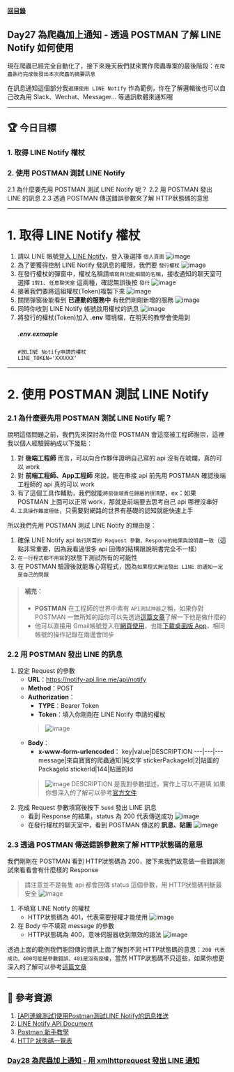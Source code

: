 #### [回目錄](../README.md)
## Day27 為爬蟲加上通知 - 透過 POSTMAN 了解 LINE Notify 如何使用

現在爬蟲已經完全自動化了，接下來幾天我們就來實作爬蟲專案的最後階段：`在爬蟲執行完成後發出本次爬蟲的摘要訊息`

在訊息通知這個部分我`選擇使用 LINE Notify` 作為範例，你在了解邏輯後也可以自己改為用 Slack、Wechat、Messager... 等通訊軟體來通知喔

----

🏆 今日目標
----
### 1. 取得 LINE Notify 權杖
### 2. 使用 POSTMAN 測試 LINE Notify
2.1 為什麼要先用 POSTMAN 測試 LINE Notify 呢？
2.2 用 POSTMAN 發出 LINE 的訊息
2.3 透過 POSTMAN 傳送錯誤參數來了解 HTTP狀態碼的意思

----

# 1. 取得 LINE Notify 權杖
1. 請以 LINE 帳號[登入 LINE Notify](https://notify-bot.line.me/zh_TW/)，登入後選擇 `個人頁面`
    ![image](./article_img/LINENotifyLogin.png)
2. 為了要獲得控制 LINE Notify 發訊息的權限，我們要 `發行權杖`
    ![image](./article_img/LINENotifyNew.png)
3. 在發行權杖的彈窗中，權杖名稱請`填寫與功能相關的名稱`，接收通知的聊天室可選擇 `1對1`、`任意聊天室` 這兩種，確認無誤後按 `發行`
    ![image](./article_img/LINENotifyGroup.png)
4. 接著我們要將這組權杖(Token)複製下來
    ![image](./article_img/LINENotifyToken.png)
5. 關閉彈窗後能看到 **已連動的服務中** 有我們剛剛新增的服務
    ![image](./article_img/LINENotifyAdded.png)
6. 同時你收到 LINE Notify 帳號啟用權杖的訊息
    ![image](./article_img/LINENotifyMsg.png)
7. 將發行的權杖(Token)加入 **.env** 環境檔，在明天的教學會使用到
    ##### .env.exmaple
    ```
    #放LINE Notify申請的權杖
    LINE_TOKEN='XXXXXX'
    ```    

----

# 2. 使用 POSTMAN 測試 LINE Notify
### 2.1 為什麼要先用 POSTMAN 測試 LINE Notify 呢？
說明這個問題之前，我們先來探討為什麼 POSTMAN 會這麼被工程師推崇，這裡我以個人經驗歸納成以下幾點：
1. 對 **後端工程師** 而言，可以向合作夥伴證明自己寫的 api 沒有在唬爛，真的可以 work
2. 對 **前端工程師、App工程師** 來說，能在串接 api 前先用 POSTMAN 確認後端工程師的 api 真的可以 work
3. 有了這個工具作輔助，我們就能`將前後端責任歸屬的很清楚`，ex：如果 POSTMAN 上面可以正常 work，那就是前端要去思考自己 api 哪裡沒串好
4. `工具操作難度極低`，只需要對網路的世界有基礎的認知就能快速上手

所以我們先用 POSTMAN 測試 LINE Notify 的理由是：
1. 確保 LINE Notify api `執行所需的 Request 參數、Respone的結果與說明書一致`（這點非常重要，因為我看過很多 api 回傳的結構跟說明書完全不一樣）
2. `在一行程式都不用寫`的狀態下測試所有的可能性
3. 在 POSTMAN 驗證後就能專心寫程式，因為`如果程式無法發出 LINE 的通知一定是自己的問題`

> #### 補充：
>* **POSTMAN** 在工程師的世界中素有 `API測試神器`之稱，如果你對 POSTMAN 一無所知的話你可以先透過[這篇文章](https://tw.alphacamp.co/blog/postman-api-tutorial-for-beginners)了解一下他是做什麼的
>* 他可以直接用 Gmail帳號登入在[網頁使用](https://www.postman.com/)，也能[下載桌面版 App](https://www.postman.com/downloads/)，相同帳號的操作記錄在兩邊會同步

### 2.2 用 POSTMAN 發出 LINE 的訊息
1. 設定 Request 的參數
    * **URL**：https://notify-api.line.me/api/notify
    * **Method**：POST
    * **Authorization**： 
        * **TYPE**：Bearer Token
        * **Token**：填入你剛剛在 LINE Notify 申請的權杖
        > ![image](./article_img/POSTMANAuthorization.png)
    * **Body**：
        * **x-www-form-urlencoded**：
            key|value|DESCRIPTION
            ---|---|---
            message|來自寶寶的爬蟲通知|純文字
            stickerPackageId|2|貼圖的PackageId
            stickerId|144|貼圖的Id
        > ![image](./article_img/POSTMANBody.png)
        DESCRIPTION 是我對參數描述，實作上可以不避填
        如果你想深入的了解可以參考[官方文件](https://notify-bot.line.me/doc/en/)
2. 完成 Request 參數填寫後按下 `Send` 發出 LINE 訊息
    * 看到 Response 的結果，status 為 200 代表傳送成功
        ![image](./article_img/POSTMANResponse.png)
    * 在發行權杖的聊天室中，看到 POSTMAN 傳送的 **訊息、貼圖**
        ![image](./article_img/POSTMANMsg.png)


### 2.3 透過 POSTMAN 傳送錯誤參數來了解 HTTP狀態碼的意思
我們剛剛在 POSTMAN 看到 HTTP狀態碼為 200，接下來我們故意做一些錯誤測試來看看會有什麼樣的 Response
>請注意並不是每隻 api 都會回傳 status 這個參數，用 HTTP狀態碼判斷最安全
>![image](./article_img/POSTMANResponse200.png)
1. 不填寫 LINE Notify 的權杖
    * HTTP狀態碼為 401，代表需要授權才能使用
    ![image](./article_img/POSTMANNotoken.png)
2. 在 Body 中不填寫 message 的參數
    * HTTP狀態碼為 400，意味伺服器收到無效的語法
    ![image](./article_img/POSTMANNoMsg.png)

透過上面的範例我們能回傳的資訊上面了解到不同 HTTP狀態碼的意思：`200 代表成功、400可能是參數錯誤、401是沒有授權`，當然 HTTP狀態碼不只這些，如果你想更深入的了解可以參考[這篇文章](https://blog.poychang.net/http-status-code/)

----

📖 參考資源
----
1. [[API連線測試]使用Postman測試LINE Notify的訊息推送](https://dotblogs.com.tw/TingI/2019/02/12/182723)
2. [LINE Notify API Document](https://notify-bot.line.me/doc/en/)
3. [Postman 新手教學](https://tw.alphacamp.co/blog/postman-api-tutorial-for-beginners)
4. [HTTP 狀態碼一覽表](https://blog.poychang.net/http-status-code/)

### [Day28 為爬蟲加上通知 - 用 xmlhttprequest 發出 LINE 通知](/day26/README.md)